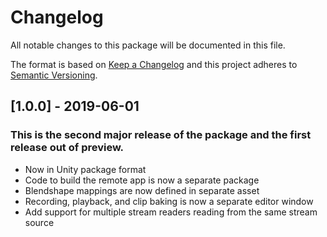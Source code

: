 # Changelog
All notable changes to this package will be documented in this file.

The format is based on [Keep a Changelog](http://keepachangelog.com/en/1.0.0/)
and this project adheres to [Semantic Versioning](http://semver.org/spec/v2.0.0.html).

## [1.0.0] - 2019-06-01

### This is the second major release of the package and the first release out of preview.

* Now in Unity package format
* Code to build the remote app is now a separate package
* Blendshape mappings are now defined in separate asset
* Recording, playback, and clip baking is now a separate editor window
* Add support for multiple stream readers reading from the same stream source
